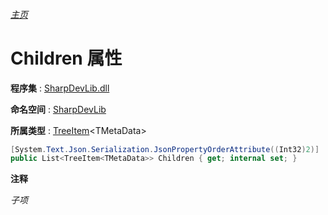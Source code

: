 ###### [主页](./Index.md "主页")

# Children 属性

**程序集** : [SharpDevLib.dll](./SharpDevLib.assembly.md "SharpDevLib.dll")

**命名空间** : [SharpDevLib](./SharpDevLib.namespace.md "SharpDevLib")

**所属类型** : [TreeItem](./SharpDevLib.TreeItem.1.md "TreeItem")\<TMetaData\>

``` csharp
[System.Text.Json.Serialization.JsonPropertyOrderAttribute((Int32)2)]
public List<TreeItem<TMetaData>> Children { get; internal set; }
```

**注释**

*子项*



